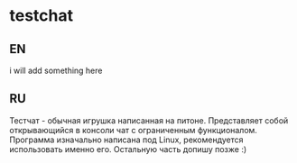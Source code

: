 # testchat
## EN 
i will add something here
## RU
Тестчат - обычная игрушка написанная на питоне. Представляет собой открывающийся в консоли чат с ограниченным функционалом. Программа изначально написана под Linux, рекомендуется использовать именно его. Остальную часть допишу позже :)
